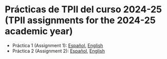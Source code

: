 # Prácticas de TPII del curso 2024-25 (TPII assignments for the 2024-25 academic year)

* Práctica 1 (Assignment 1): [Español](./practicas/P1/enunciado.md), [English](./practicas/P1/enunciado_en.md)
* Práctica 2 (Assignment 2): [Español](./practicas/P2/enunciado.md), [English](./practicas/P2/enunciado_en.md)


